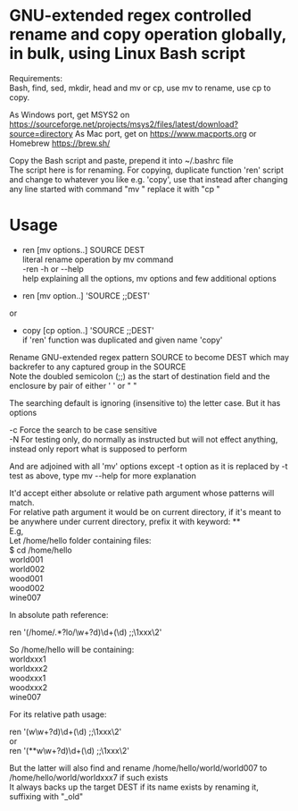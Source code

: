 # GNU-extended regex controlled rename and copy operation globally, in bulk, using Linux Bash script  
Requirements:  
Bash, find, sed, mkdir, head and mv or cp, use mv to rename, use cp to copy.  

As Windows port, get MSYS2 on https://sourceforge.net/projects/msys2/files/latest/download?source=directory As Mac port, get on https://www.macports.org or Homebrew https://brew.sh/  
  
Copy the Bash script and paste, prepend it into ~/.bashrc file  
The script here is for renaming. For copying, duplicate function 'ren' script and change to whatever you like e.g. 'copy', use that instead after changing any line started with command "mv " replace it with "cp "  

# Usage  
- ren [mv options..] SOURCE DEST  
   literal rename operation by mv command  
 -ren -h or --help  
    help explaining all the options, mv options and few additional options 

- ren [mv option..] 'SOURCE  ;;DEST'  

or  

- copy [cp option..] 'SOURCE  ;;DEST'   
if 'ren' function was duplicated and given name 'copy'  

Rename GNU-extended regex pattern SOURCE to become DEST which may backrefer to any captured group in the SOURCE  
Note the doubled semicolon (;;) as the start of destination field and the enclosure by pair of either ' ' or " "  

The searching default is ignoring (insensitive to) the letter case. But it has options  

-c    Force the search to be case sensitive   
-N    For testing only, do normally as instructed but will not effect anything, instead only report what is supposed to perform   
   
And are adjoined with all 'mv' options except -t option as it is replaced by -t test as above, type mv --help for more explanation  

 It'd accept either absolute or relative path argument whose patterns will match.  
 For relative path argument it would be on current directory, if it's meant to be anywhere under current directory, prefix it with keyword: **  
E.g,  
Let /home/hello folder containing files:  
$ cd /home/hello  
world001  
world002  
wood001  
wood002  
wine007  

In absolute path reference:  

ren '(/home/.*?lo/\w+?d)\d+(\d) ;;\1xxx\2'  

So /home/hello will be containing:  
worldxxx1  
worldxxx2   
woodxxx1  
woodxxx2  
wine007  

For its relative path usage:  

ren '(w\w+?d)\d+(\d) ;;\1xxx\2'  
  or  
ren '(**w\w+?d)\d+(\d) ;;\1xxx\2'  

But the latter will also find and rename /home/hello/world/world007 to /home/hello/world/worldxxx7  if such exists  
It always backs up the target DEST if its name exists by renaming it, suffixing with "_old"
